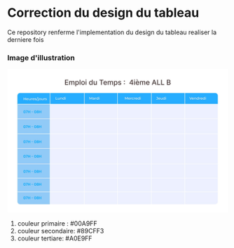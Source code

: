 # Correction du design du tableau
Ce repository renferme l'implementation du design du tableau realiser la derniere fois

### Image d'illustration
<img src="./img/tabDesign.jpeg" >

1. couleur primaire : #00A9FF
2. couleur secondaire: #89CFF3 
3. couleur tertiare: #A0E9FF

